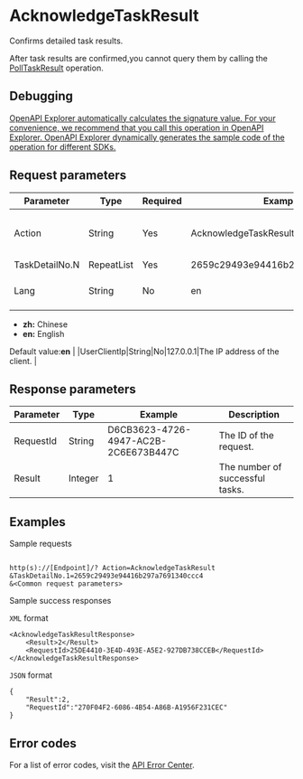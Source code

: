 # AcknowledgeTaskResult

Confirms detailed task results.

After task results are confirmed,you cannot query them by calling the [PollTaskResult](~~69361~~) operation.

## Debugging

[OpenAPI Explorer automatically calculates the signature value. For your convenience, we recommend that you call this operation in OpenAPI Explorer. OpenAPI Explorer dynamically generates the sample code of the operation for different SDKs.](https://api.aliyun.com/#product=Domain&api=AcknowledgeTaskResult&type=RPC&version=2018-01-29)

## Request parameters

|Parameter|Type|Required|Example|Description|
|---------|----|--------|-------|-----------|
|Action|String|Yes|AcknowledgeTaskResult|The operation that you want to perform. Set the value to **AcknowledgeTaskResult**. |
|TaskDetailNo.N|RepeatList|Yes|2659c29493e94416b297a7691340ccc4|The ID of the task details. |
|Lang|String|No|en|The language of the error message to return. Valid values:

-   **zh:** Chinese
-   **en:** English

Default value:**en** |
|UserClientIp|String|No|127.0.0.1|The IP address of the client. |

## Response parameters

|Parameter|Type|Example|Description|
|---------|----|-------|-----------|
|RequestId|String|D6CB3623-4726-4947-AC2B-2C6E673B447C|The ID of the request. |
|Result|Integer|1|The number of successful tasks. |

## Examples

Sample requests

```

http(s)://[Endpoint]/? Action=AcknowledgeTaskResult
&TaskDetailNo.1=2659c29493e94416b297a7691340ccc4
&<Common request parameters>

```

Sample success responses

`XML` format

```
<AcknowledgeTaskResultResponse>
    <Result>2</Result>
    <RequestId>25DE4410-3E4D-493E-A5E2-927DB738CCEB</RequestId>
</AcknowledgeTaskResultResponse>
```

`JSON` format

```
{
	"Result":2,
	"RequestId":"270F04F2-6086-4B54-A86B-A1956F231CEC"
}
```

## Error codes

For a list of error codes, visit the [API Error Center](https://error-center.alibabacloud.com/status/product/Domain).

